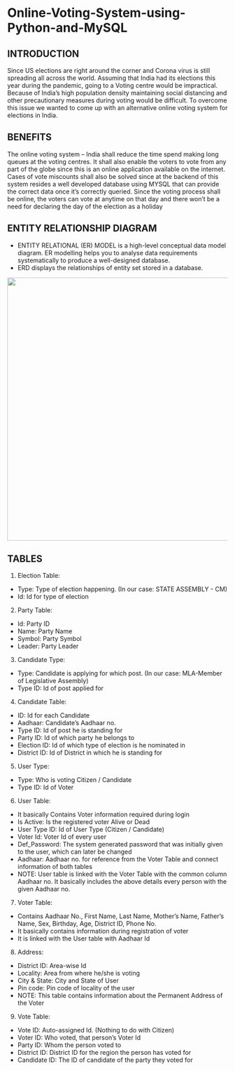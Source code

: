 # Online-Voting-System-using-Python-and-MySQL

## INTRODUCTION
Since US elections are right around the corner and Corona virus is still spreading all across the world.
Assuming that India had its elections this year during the pandemic, going to a Voting centre would be impractical.
Because of India’s high population density maintaining social distancing and other precautionary measures during voting would be difficult.
To overcome this issue we wanted to come up with an alternative online voting system for elections in India.

## BENEFITS
The online voting system – India shall reduce the time spend making long queues at the voting centres. 
It shall also enable the voters to vote from any part of the globe since this is an online application available on the internet. 
Cases of vote miscounts shall also be solved since at the backend of this system resides a well developed database using MYSQL that can provide the correct data once it’s correctly queried. 
Since the voting process shall be online, the voters can vote at anytime on that day and there won’t be a need for declaring  the day of the election as a holiday



## ENTITY RELATIONSHIP DIAGRAM
* ENTITY RELATIONAL (ER) MODEL is a high-level conceptual data model diagram. ER modelling helps you to analyse data requirements systematically to produce a well-designed database.
* ERD displays the relationships of entity set stored in a database.

<p align="center">
  <img src="https://user-images.githubusercontent.com/71218441/154513498-5882feec-6974-4839-a7c2-267fd48ca161.jpg" width="700" height="600"/>
</p>

## TABLES
1) Election Table:
* Type: Type of election happening. (In our case: STATE ASSEMBLY - CM)
* Id: Id for type of election
2) Party Table:
* Id: Party ID
* Name: Party Name
* Symbol: Party Symbol
* Leader: Party Leader
3) Candidate Type:
* Type: Candidate is applying for which post. (In our case: MLA-Member of Legislative Assembly)
* Type ID: Id of post applied for
4) Candidate Table:
* ID: Id for each Candidate
* Aadhaar: Candidate’s Aadhaar no.
* Type ID: Id of post he is standing for
* Party ID: Id of which party he belongs to
* Election ID: Id of which type of election is he nominated in
* District ID: Id of District in which he is standing for
5) User Type: 
* Type: Who is voting Citizen / Candidate
* Type ID: Id of Voter
6) User Table:
* It basically Contains Voter information required during login
* Is Active: Is the registered voter Alive or Dead
* User Type ID: Id of User Type (Citizen / Candidate)
* Voter Id: Voter Id of every user
* Def_Password: The system generated password that was initially given to the user, which can later be changed
* Aadhaar: Aadhaar no. for reference from the Voter Table and connect information of both tables
* NOTE: User table is linked with the Voter Table with the common column Aadhaar no. It basically includes the above details every person with the given Aadhaar no.
7) Voter Table:
* Contains Aadhaar No., First Name, Last Name, Mother’s Name, Father’s Name, Sex, Birthday, Age, District ID, Phone No.
* It basically contains information during registration of voter
* It is linked with the User table with Aadhaar Id
8) Address:
* District ID: Area-wise Id
* Locality: Area from where he/she is voting
* City & State: City and State of User
* Pin code: Pin code of locality of the user
* NOTE: This table contains information about the Permanent Address of the Voter
9) Vote Table:
* Vote ID: Auto-assigned Id. (Nothing to do with Citizen)
* Voter ID: Who voted, that person’s Voter Id
* Party ID: Whom the person voted to 
* District ID: District ID for the region the person has voted for
* Candidate ID: The ID of candidate of the party they voted for
